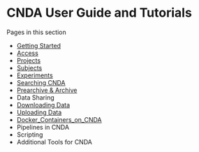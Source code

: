 # CNDA User Guide and Tutorials

Pages in this section

 - [Getting Started](Getting_Started/Getting_Started.md)
 - [Access](Access/Access.md)
 - [Projects](Projects/Projects.md)
 - [Subjects](Subjects/Subjects.md)
 - [Experiments](ExperimentsExperiments.md)
 - [Searching CNDA](Searching_CNDA/Searching_CNDA.md)
 - [Prearchive & Archive](Prearchive_and_Archive/Prearchive_and_Archive.md)
 - Data Sharing
 - [Downloading Data](Downloading_Data/Downloading_Data.md)
 - [Uploading Data](Uploading_Data/Uploading_Data.md)
 - [Docker_Containers_on_CNDA](Docker_Containers_on_CNDA/Docker_Containers_on_CNDA.md)
 - Pipelines in CNDA
 - Scripting
 - Additional Tools for CNDA

